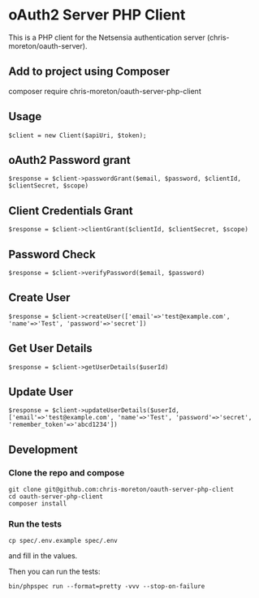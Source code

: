 # oAuth2 Server PHP Client

This is a PHP client for the Netsensia authentication server (chris-moreton/oauth-server).

Add to project using Composer
-----------------------------

composer require chris-moreton/oauth-server-php-client
    
Usage
-----

    $client = new Client($apiUri, $token);

## oAuth2 Password grant

    $response = $client->passwordGrant($email, $password, $clientId, $clientSecret, $scope)
    
## Client Credentials Grant

	$response = $client->clientGrant($clientId, $clientSecret, $scope)
      
## Password Check

	$response = $client->verifyPassword($email, $password)

## Create User

	$response = $client->createUser(['email'=>'test@example.com', 'name'=>'Test', 'password'=>'secret'])
	  
## Get User Details

	$response = $client->getUserDetails($userId)

## Update User

	$response = $client->updateUserDetails($userId, ['email'=>'test@example.com', 'name'=>'Test', 'password'=>'secret', 'remember_token'=>'abcd1234'])

Development
-----------

### Clone the repo and compose

    git clone git@github.com:chris-moreton/oauth-server-php-client
    cd oauth-server-php-client
    composer install

### Run the tests

    cp spec/.env.example spec/.env 
    
and fill in the values.

Then you can run the tests:

    bin/phpspec run --format=pretty -vvv --stop-on-failure
